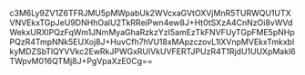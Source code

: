 c3M6Ly9ZV1Z6TFRJMU5pMWpabUk2WVcxaGVtOXVjMnR5TURWQU1UTXVNVEkxTGpJeU9DNHhOalU2TkRReiPwn4ew8J+Ht0tSXzA4CnNzOi8vWVdWekxURXlPQzFqWm1JNmMyaGhaRzkzYzI5amEzTkFNVFUyTGpFME5pNHpPQzR4TmpNNk5EUXoj8J+HuvCfh7hVU18xMApzczovL1lXVnpMVEkxTmkxblkyMDZSbTlQYVVkc2EwRkJPWGxRUlVkUVFERTJPUzR4T1RjdU1UUXpMakl6TWpvM016QTMj8J+PgVpaXzE0Cg==